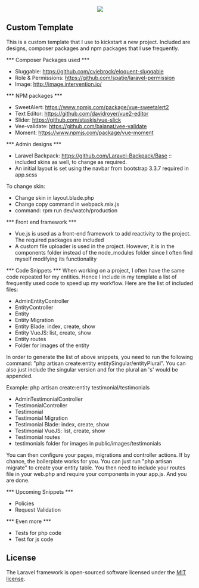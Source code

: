 <p align="center"><img src="https://laravel.com/assets/img/components/logo-laravel.svg"></p>

## Custom Template
This is a custom template that I use to kickstart a new project. Included are designs, composer packages and npm packages that I use frequently.

*** Composer Packages used ***
- Sluggable: https://github.com/cviebrock/eloquent-sluggable
- Role & Permissions: https://github.com/spatie/laravel-permission
- Image: http://image.intervention.io/

*** NPM packages ***
- SweetAlert: https://www.npmjs.com/package/vue-sweetalert2
- Text Editor: https://github.com/davidroyer/vue2-editor
- Slider: https://github.com/staskjs/vue-slick
- Vee-validate: https://github.com/baianat/vee-validate
- Moment: https://www.npmjs.com/package/vue-moment

*** Admin designs ***
- Laravel Backpack: https://github.com/Laravel-Backpack/Base :: included skins as well, to change as required.
- An initial layout is set using the navbar from bootstrap 3.3.7 required in app.scss

To change skin: 
- Change skin in layout.blade.php
- Change copy command in webpack.mix.js
- command: rpm run dev/watch/production

*** Front end framework ***
- Vue.js is used as a front-end framework to add reactivity to the project. The required packages are included
- A custom file uploader is used in the project. However, it is in the components folder instead of the node_modules folder since I often find myself modifying its functionality


*** Code Snippets ***
When working on a project, I often have the same code repeated for my entities. Hence I include in my template a list of frequently used code to speed up my workflow. Here are the list of included files:
- AdminEntityController
- EntityController
- Entity
- Entity Migration
- Entity Blade: index, create, show
- Entity VueJS: list, create, show
- Entity routes
- Folder for images of the entity

In order to generate the list of above snippets, you need to run the following command: "php artisan create:entity entitySingular/entityPlural". You can also just include the singular version and for the plural an 's' would be appended.

Example: php artisan create:entity testimonial/testimonials
- AdminTestimonialController
- TestimonialController
- Testimonial
- Testimonial Migration
- Testimonial Blade: index, create, show
- Testimonial VueJS: list, create, show
- Testimonial routes
- testimonials folder for images in public/images/testimonials

You can then configure your pages, migrations and controller actions. If by chance, the boilerplate works for you. You can just run "php artisan migrate" to create your entity table. You then need to include your routes file in your web.php and require your components in your app.js. And you are done.

*** Upcoming Snippets ***
- Policies
- Request Validation

*** Even more ***
- Tests for php code
- Test for js code

## License

The Laravel framework is open-sourced software licensed under the [MIT license](https://opensource.org/licenses/MIT).
